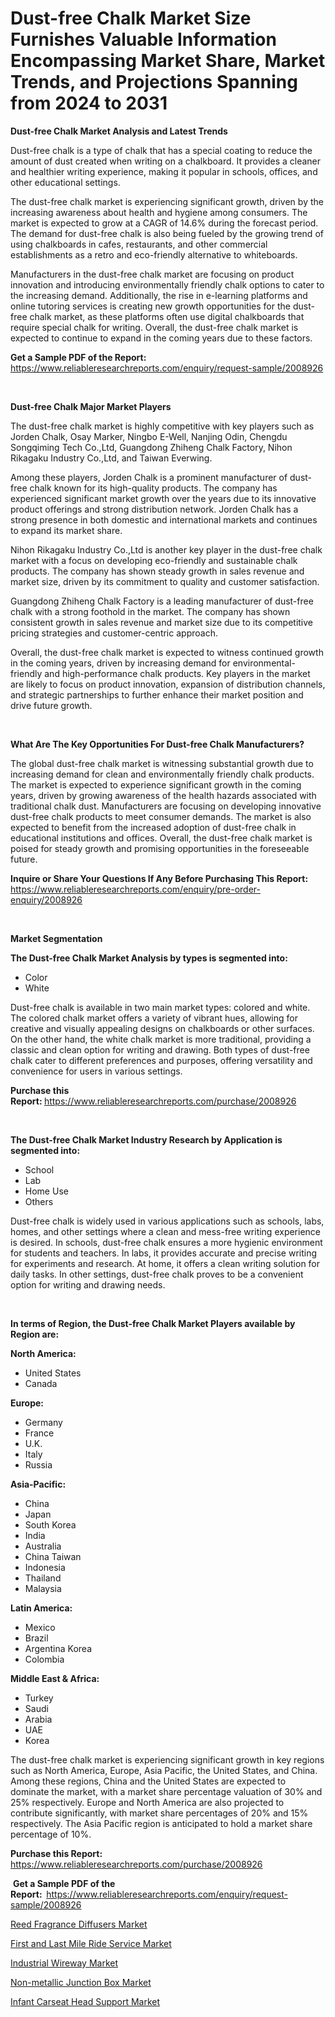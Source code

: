 <p><h1>Dust-free Chalk Market Size Furnishes Valuable Information Encompassing Market Share, Market Trends, and Projections Spanning from 2024 to 2031</h1></p><p><strong>Dust-free Chalk Market Analysis and Latest Trends</strong></p>
<p><p>Dust-free chalk is a type of chalk that has a special coating to reduce the amount of dust created when writing on a chalkboard. It provides a cleaner and healthier writing experience, making it popular in schools, offices, and other educational settings.</p><p>The dust-free chalk market is experiencing significant growth, driven by the increasing awareness about health and hygiene among consumers. The market is expected to grow at a CAGR of 14.6% during the forecast period. The demand for dust-free chalk is also being fueled by the growing trend of using chalkboards in cafes, restaurants, and other commercial establishments as a retro and eco-friendly alternative to whiteboards.</p><p>Manufacturers in the dust-free chalk market are focusing on product innovation and introducing environmentally friendly chalk options to cater to the increasing demand. Additionally, the rise in e-learning platforms and online tutoring services is creating new growth opportunities for the dust-free chalk market, as these platforms often use digital chalkboards that require special chalk for writing. Overall, the dust-free chalk market is expected to continue to expand in the coming years due to these factors.</p></p>
<p><strong>Get a Sample PDF of the Report:&nbsp;</strong> <a href="https://www.reliableresearchreports.com/enquiry/request-sample/2008926">https://www.reliableresearchreports.com/enquiry/request-sample/2008926</a></p>
<p>&nbsp;</p>
<p><strong>Dust-free Chalk Major Market Players</strong></p>
<p><p>The dust-free chalk market is highly competitive with key players such as Jorden Chalk, Osay Marker, Ningbo E-Well, Nanjing Odin, Chengdu Songqiming Tech Co.,Ltd, Guangdong Zhiheng Chalk Factory, Nihon Rikagaku Industry Co.,Ltd, and Taiwan Everwing.</p><p>Among these players, Jorden Chalk is a prominent manufacturer of dust-free chalk known for its high-quality products. The company has experienced significant market growth over the years due to its innovative product offerings and strong distribution network. Jorden Chalk has a strong presence in both domestic and international markets and continues to expand its market share.</p><p>Nihon Rikagaku Industry Co.,Ltd is another key player in the dust-free chalk market with a focus on developing eco-friendly and sustainable chalk products. The company has shown steady growth in sales revenue and market size, driven by its commitment to quality and customer satisfaction.</p><p>Guangdong Zhiheng Chalk Factory is a leading manufacturer of dust-free chalk with a strong foothold in the market. The company has shown consistent growth in sales revenue and market size due to its competitive pricing strategies and customer-centric approach.</p><p>Overall, the dust-free chalk market is expected to witness continued growth in the coming years, driven by increasing demand for environmental-friendly and high-performance chalk products. Key players in the market are likely to focus on product innovation, expansion of distribution channels, and strategic partnerships to further enhance their market position and drive future growth.</p></p>
<p>&nbsp;</p>
<p><strong>What Are The Key Opportunities For Dust-free Chalk Manufacturers?</strong></p>
<p><p>The global dust-free chalk market is witnessing substantial growth due to increasing demand for clean and environmentally friendly chalk products. The market is expected to experience significant growth in the coming years, driven by growing awareness of the health hazards associated with traditional chalk dust. Manufacturers are focusing on developing innovative dust-free chalk products to meet consumer demands. The market is also expected to benefit from the increased adoption of dust-free chalk in educational institutions and offices. Overall, the dust-free chalk market is poised for steady growth and promising opportunities in the foreseeable future.</p></p>
<p><strong>Inquire or Share Your Questions If Any Before Purchasing This Report:</strong> <a href="https://www.reliableresearchreports.com/enquiry/pre-order-enquiry/2008926">https://www.reliableresearchreports.com/enquiry/pre-order-enquiry/2008926</a></p>
<p>&nbsp;</p>
<p><strong>Market Segmentation</strong></p>
<p><strong>The Dust-free Chalk Market Analysis by types is segmented into:</strong></p>
<p><ul><li>Color</li><li>White</li></ul></p>
<p><p>Dust-free chalk is available in two main market types: colored and white. The colored chalk market offers a variety of vibrant hues, allowing for creative and visually appealing designs on chalkboards or other surfaces. On the other hand, the white chalk market is more traditional, providing a classic and clean option for writing and drawing. Both types of dust-free chalk cater to different preferences and purposes, offering versatility and convenience for users in various settings.</p></p>
<p><strong>Purchase this Report:&nbsp;</strong><a href="https://www.reliableresearchreports.com/purchase/2008926">https://www.reliableresearchreports.com/purchase/2008926</a></p>
<p>&nbsp;</p>
<p><strong>The Dust-free Chalk Market Industry Research by Application is segmented into:</strong></p>
<p><ul><li>School</li><li>Lab</li><li>Home Use</li><li>Others</li></ul></p>
<p><p>Dust-free chalk is widely used in various applications such as schools, labs, homes, and other settings where a clean and mess-free writing experience is desired. In schools, dust-free chalk ensures a more hygienic environment for students and teachers. In labs, it provides accurate and precise writing for experiments and research. At home, it offers a clean writing solution for daily tasks. In other settings, dust-free chalk proves to be a convenient option for writing and drawing needs.</p></p>
<p>&nbsp;</p>
<p><strong>In terms of Region, the Dust-free Chalk Market Players available by Region are:</strong></p>
<p>
    <p> <strong> North America: </strong>
        <ul>
            <li>United States</li>
            <li>Canada</li>
        </ul>
        </p> 
    <p> <strong> Europe: </strong>
        <ul>
            <li>Germany</li>
            <li>France</li>
            <li>U.K.</li>
            <li>Italy</li>
            <li>Russia</li>
        </ul>
        </p> 
    <p> <strong> Asia-Pacific: </strong>
        <ul>
            <li>China</li>
            <li>Japan</li>
            <li>South Korea</li>
            <li>India</li>
            <li>Australia</li>
            <li>China Taiwan</li>
            <li>Indonesia</li>
            <li>Thailand</li>
            <li>Malaysia</li>
        </ul>
        </p> 
    <p> <strong> Latin America: </strong>
        <ul>
            <li>Mexico</li>
            <li>Brazil</li>
            <li>Argentina Korea</li>
            <li>Colombia</li>
        </ul>
        </p> 
    <p> <strong> Middle East & Africa: </strong>
        <ul>
            <li>Turkey</li>
            <li>Saudi</li>
            <li>Arabia</li>
            <li>UAE</li>
            <li>Korea</li>
        </ul>
    </p>
    </p>
<p><p>The dust-free chalk market is experiencing significant growth in key regions such as North America, Europe, Asia Pacific, the United States, and China. Among these regions, China and the United States are expected to dominate the market, with a market share percentage valuation of 30% and 25% respectively. Europe and North America are also projected to contribute significantly, with market share percentages of 20% and 15% respectively. The Asia Pacific region is anticipated to hold a market share percentage of 10%.</p></p>
<p><strong>Purchase this Report: </strong><a href="https://www.reliableresearchreports.com/purchase/2008926">https://www.reliableresearchreports.com/purchase/2008926</a></p>
<p>&nbsp;<strong>Get a Sample PDF of the Report:&nbsp;&nbsp;</strong><a href="https://www.reliableresearchreports.com/enquiry/request-sample/2008926">https://www.reliableresearchreports.com/enquiry/request-sample/2008926</a></p>
<p><strong></strong></p>
<p><p><a href="https://view.publitas.com/reportprime-1/reed-fragrance-diffusers-market-research-report-the-key-to-successful-business-strategy-forecasted-for-period-from-2024-2031/">Reed Fragrance Diffusers Market</a></p><p><a href="https://meowing-canidae-761.notion.site/First-and-Last-Mile-Ride-Service-Market-Research-Report-Forecasted-for-Period-from-2024-2031-by-M-c659fe90fffa4f0a828cb70168e0db6d">First and Last Mile Ride Service Market</a></p><p><a href="https://military-diascia-e68.notion.site/Industrial-Wireway-Market-Size-Global-Industry-Overview-Market-Segmentation-and-Forecast-2024-to--b4a87e9f5c544625b4ce0e8f55b4968e">Industrial Wireway Market</a></p><p><a href="https://sudsy-motorcycle-bbc.notion.site/Non-metallic-Junction-Box-Market-Size-Furnishes-Valuable-Information-Encompassing-Market-Share-Mark-8191d096c8bd46709182be1f3dc0fb09">Non-metallic Junction Box Market</a></p><p><a href="https://view.publitas.com/reportprime-1/infant-carseat-head-support-market-size-market-share-and-global-market-analysis-report-2024-2031/">Infant Carseat Head Support Market</a></p></p>